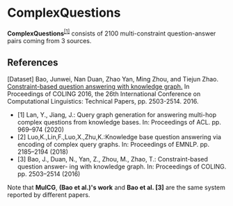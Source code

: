# ComplexQuestions 

**ComplexQuestions**<sup>[[1]](#myfootnote1)</sup> consists of 2100 multi-constraint question-answer pairs coming from 3 sources.

## References
<a name="myfootnote1">[Dataset]</a> Bao, Junwei, Nan Duan, Zhao Yan, Ming Zhou, and Tiejun Zhao. [Constraint-based question answering with knowledge graph.](https://aclanthology.org/C16-1236.pdf) In Proceedings of COLING 2016, the 26th International Conference on Computational Linguistics: Technical Papers, pp. 2503-2514. 2016.
* [1] Lan, Y., Jiang, J.: Query graph generation for answering multi-hop complex questions from knowledge bases. In: Proceedings of ACL. pp. 969–974 (2020)
* [2] Luo,K.,Lin,F.,Luo,X.,Zhu,K.:Knowledge base question answering via encoding of complex query graphs. In: Proceedings of EMNLP. pp. 2185–2194 (2018)
* [3] Bao, J., Duan, N., Yan, Z., Zhou, M., Zhao, T.: Constraint-based question answer- ing with knowledge graph. In: Proceedings of COLING. pp. 2503–2514 (2016)

Note that **MulCG**, **(Bao et al.)'s work** and **Bao et al. [3]** are the same system reported by different papers.
